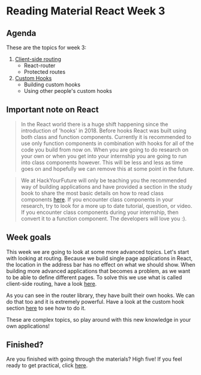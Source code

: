 # Reading Material React Week 3

## Agenda

These are the topics for week 3:

1. [Client-side routing](https://study.hackyourfuture.net/#/react/routing.md)
   - React-router
   - Protected routes
2. [Custom Hooks](https://study.hackyourfuture.net/#/react/custom-hooks.md)
   - Building custom hooks
   - Using other people's custom hooks

## Important note on React
> In the React world there is a huge shift happening since the introduction of 'hooks' in 2018. Before hooks React was built using both class and function components. Currently it is recommended to use only function components in combination with hooks for all of the code you build from now on. When you are going to do research on your own or when you get into your internship you are going to run into class components however. This will be less and less as time goes on and hopefully we can remove this at some point in the future.

> We at HackYourFuture will only be teaching you the recommended way of building applications and have provided a section in the study book to share the most basic details on how to read class components [here](https://study.hackyourfuture.net/#/react/class-vs-function-components.md). If you encounter class components in your research, try to look for a more up to date tutorial, question, or video. If you encounter class components during your internship, then convert it to a function component. The developers will love you :).

## Week goals

This week we are going to look at some more advanced topics. Let's start with looking at routing. Because we build single page applications in React, the location in the address bar has no effect on what we should show. When building more advanced applications that becomes a problem, as we want to be able to define different pages. To solve this we use what is called client-side routing, have a look [here](https://study.hackyourfuture.net/#/react/routing.md).

As you can see in the router library, they have built their own hooks. We can do that too and it is extremely powerful. Have a look at the custom hook section [here](https://study.hackyourfuture.net/#/react/custom-hooks.md) to see how to do it.

These are complex topics, so play around with this new knowledge in your own applications!

## Finished?

Are you finished with going through the materials? High five! If you feel ready to get practical, click [here](./MAKEME.md).
